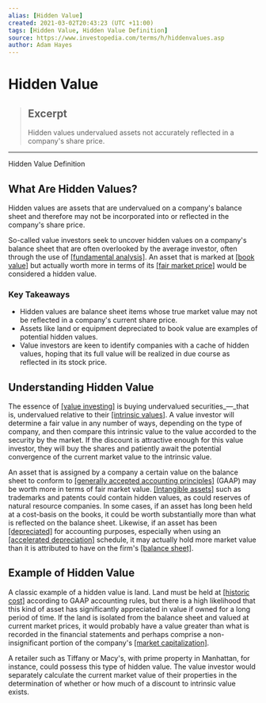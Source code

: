 ```yaml
---
alias: [Hidden Value]
created: 2021-03-02T20:43:23 (UTC +11:00)
tags: [Hidden Value, Hidden Value Definition]
source: https://www.investopedia.com/terms/h/hiddenvalues.asp
author: Adam Hayes
---
```


# Hidden Value

> ## Excerpt
> Hidden values undervalued assets not accurately reflected in a company's share price.

---

Hidden Value Definition
## What Are Hidden Values?

Hidden values are assets that are undervalued on a company's balance sheet and therefore may not be incorporated into or reflected in the company's share price.

So-called value investors seek to uncover hidden values on a company's balance sheet that are often overlooked by the average investor, often through the use of [[fundamental analysis]](https://www.investopedia.com/terms/f/fundamentalanalysis.asp). An asset that is marked at [[book value]](https://www.investopedia.com/terms/b/bookvalue.asp) but actually worth more in terms of its [[fair market price]](https://www.investopedia.com/terms/f/fairmarketvalue.asp) would be considered a hidden value.

### Key Takeaways

-   Hidden values are balance sheet items whose true market value may not be reflected in a company's current share price.
-   Assets like land or equipment depreciated to book value are examples of potential hidden values.
-   Value investors are keen to identify companies with a cache of hidden values, hoping that its full value will be realized in due course as reflected in its stock price.

## Understanding Hidden Value

The essence of [[value investing]](https://www.investopedia.com/terms/v/valueinvesting.asp) is buying undervalued securities_—_that is, undervalued relative to their [[intrinsic values]](https://www.investopedia.com/terms/i/intrinsicvalue.asp). A value investor will determine a fair value in any number of ways, depending on the type of company, and then compare this intrinsic value to the value accorded to the security by the market. If the discount is attractive enough for this value investor, they will buy the shares and patiently await the potential convergence of the current market value to the intrinsic value.

An asset that is assigned by a company a certain value on the balance sheet to conform to [[generally accepted accounting principles]](https://www.investopedia.com/terms/g/gaap.asp) (GAAP) may be worth more in terms of fair market value. [[Intangible assets]](https://www.investopedia.com/terms/i/intangibleasset.asp) such as trademarks and patents could contain hidden values, as could reserves of natural resource companies. In some cases, if an asset has long been held at a cost-basis on the books, it could be worth substantially more than what is reflected on the balance sheet. Likewise, if an asset has been [[depreciated]](https://www.investopedia.com/terms/d/depreciation.asp) for accounting purposes, especially when using an [[accelerated depreciation]](https://www.investopedia.com/terms/a/accelerateddepreciation.asp) schedule, it may actually hold more market value than it is attributed to have on the firm's [[balance sheet]](https://www.investopedia.com/terms/b/balancesheet.asp).

## Example of Hidden Value

A classic example of a hidden value is land. Land must be held at [[historic cost]](https://www.investopedia.com/terms/h/historical-cost.asp) according to GAAP accounting rules, but there is a high likelihood that this kind of asset has significantly appreciated in value if owned for a long period of time. If the land is isolated from the balance sheet and valued at current market prices, it would probably have a value greater than what is recorded in the financial statements and perhaps comprise a non-insignificant portion of the company's [[market capitalization]](https://www.investopedia.com/terms/m/marketcapitalization.asp). 

A retailer such as Tiffany or Macy's, with prime property in Manhattan, for instance, could possess this type of hidden value. The value investor would separately calculate the current market value of their properties in the determination of whether or how much of a discount to intrinsic value exists.
